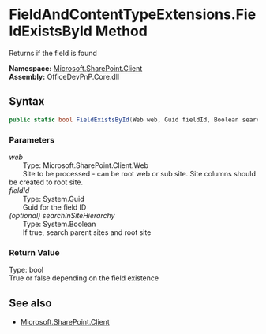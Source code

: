 # FieldAndContentTypeExtensions.FieldExistsById Method  
Returns if the field is found  

**Namespace:** [Microsoft.SharePoint.Client](Microsoft.SharePoint.Client.md)  
**Assembly:** OfficeDevPnP.Core.dll  
## Syntax
```C#
public static bool FieldExistsById(Web web, Guid fieldId, Boolean searchInSiteHierarchy)
```
### Parameters
*web*  
&emsp;&emsp;Type: Microsoft.SharePoint.Client.Web  
&emsp;&emsp;Site to be processed - can be root web or sub site. Site columns should be created to root site.  
*fieldId*  
&emsp;&emsp;Type: System.Guid  
&emsp;&emsp;Guid for the field ID  
*(optional) searchInSiteHierarchy*  
&emsp;&emsp;Type: System.Boolean  
&emsp;&emsp;If true, search parent sites and root site  
### Return Value
Type: bool  
True or false depending on the field existence

## See also
- [Microsoft.SharePoint.Client](Microsoft.SharePoint.Client.md)
